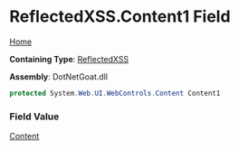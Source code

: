 # ReflectedXSS\.Content1 Field

[Home](../../../../../README.md)

**Containing Type**: [ReflectedXSS](../README.md)

**Assembly**: DotNetGoat\.dll

```csharp
protected System.Web.UI.WebControls.Content Content1
```

### Field Value

[Content](https://docs.microsoft.com/en-us/dotnet/api/system.web.ui.webcontrols.content)

